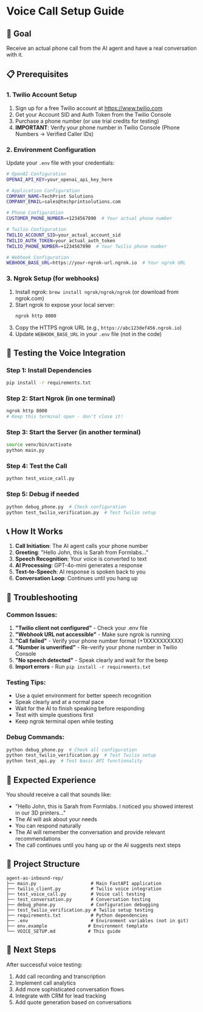 # Voice Call Setup Guide

## 🎯 Goal
Receive an actual phone call from the AI agent and have a real conversation with it.

## 📋 Prerequisites

### 1. Twilio Account Setup
1. Sign up for a free Twilio account at https://www.twilio.com
2. Get your Account SID and Auth Token from the Twilio Console
3. Purchase a phone number (or use trial credits for testing)
4. **IMPORTANT**: Verify your phone number in Twilio Console (Phone Numbers → Verified Caller IDs)

### 2. Environment Configuration
Update your `.env` file with your credentials:

```bash
# OpenAI Configuration
OPENAI_API_KEY=your_openai_api_key_here

# Application Configuration
COMPANY_NAME=TechPrint Solutions
COMPANY_EMAIL=sales@techprintsolutions.com

# Phone Configuration
CUSTOMER_PHONE_NUMBER=+1234567890  # Your actual phone number

# Twilio Configuration
TWILIO_ACCOUNT_SID=your_actual_account_sid
TWILIO_AUTH_TOKEN=your_actual_auth_token
TWILIO_PHONE_NUMBER=+1234567890  # Your Twilio phone number

# Webhook Configuration
WEBHOOK_BASE_URL=https://your-ngrok-url.ngrok.io  # Your ngrok URL
```

### 3. Ngrok Setup (for webhooks)
1. Install ngrok: `brew install ngrok/ngrok/ngrok` (or download from ngrok.com)
2. Start ngrok to expose your local server:
   ```bash
   ngrok http 8000
   ```
3. Copy the HTTPS ngrok URL (e.g., `https://abc123def456.ngrok.io`)
4. Update `WEBHOOK_BASE_URL` in your `.env` file (not in the code)

## 🚀 Testing the Voice Integration

### Step 1: Install Dependencies
```bash
pip install -r requirements.txt
```

### Step 2: Start Ngrok (in one terminal)
```bash
ngrok http 8000
# Keep this terminal open - don't close it!
```

### Step 3: Start the Server (in another terminal)
```bash
source venv/bin/activate
python main.py
```

### Step 4: Test the Call
```bash
python test_voice_call.py
```

### Step 5: Debug if needed
```bash
python debug_phone.py  # Check configuration
python test_twilio_verification.py  # Test Twilio setup
```

## 📞 How It Works

1. **Call Initiation**: The AI agent calls your phone number
2. **Greeting**: "Hello John, this is Sarah from Formlabs..."
3. **Speech Recognition**: Your voice is converted to text
4. **AI Processing**: GPT-4o-mini generates a response
5. **Text-to-Speech**: AI response is spoken back to you
6. **Conversation Loop**: Continues until you hang up

## 🔧 Troubleshooting

### Common Issues:
1. **"Twilio client not configured"** - Check your .env file
2. **"Webhook URL not accessible"** - Make sure ngrok is running
3. **"Call failed"** - Verify your phone number format (+1XXXXXXXXXX)
4. **"Number is unverified"** - Re-verify your phone number in Twilio Console
5. **"No speech detected"** - Speak clearly and wait for the beep
6. **Import errors** - Run `pip install -r requirements.txt`

### Testing Tips:
- Use a quiet environment for better speech recognition
- Speak clearly and at a normal pace
- Wait for the AI to finish speaking before responding
- Test with simple questions first
- Keep ngrok terminal open while testing

### Debug Commands:
```bash
python debug_phone.py  # Check all configuration
python test_twilio_verification.py  # Test Twilio setup
python test_api.py  # Test basic API functionality
```

## 🎉 Expected Experience

You should receive a call that sounds like:
- "Hello John, this is Sarah from Formlabs. I noticed you showed interest in our 3D printers..."
- The AI will ask about your needs
- You can respond naturally
- The AI will remember the conversation and provide relevant recommendations
- The call continues until you hang up or the AI suggests next steps

## 📁 Project Structure

```
agent-as-inbound-rep/
├── main.py                    # Main FastAPI application
├── twilio_client.py           # Twilio voice integration
├── test_voice_call.py         # Voice call testing
├── test_conversation.py       # Conversation testing
├── debug_phone.py             # Configuration debugging
├── test_twilio_verification.py # Twilio setup testing
├── requirements.txt           # Python dependencies
├── .env                       # Environment variables (not in git)
├── env.example               # Environment template
└── VOICE_SETUP.md            # This guide
```

## 📝 Next Steps

After successful voice testing:
1. Add call recording and transcription
2. Implement call analytics
3. Add more sophisticated conversation flows
4. Integrate with CRM for lead tracking
5. Add quote generation based on conversations 